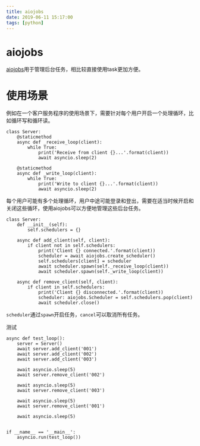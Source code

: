 ```yaml
---
title: aiojobs
date: 2019-06-11 15:17:00
tags: [python]
---
```


# aiojobs
[aiojobs](https://github.com/aio-libs/aiojobs)用于管理后台任务，相比较直接使用task更加方便。

# 使用场景
例如在一个客户服务程序的使用场景下，需要针对每个用户开启一个处理循环，比如循环写和循环读。
```
class Server:
    @staticmethod
    async def _receive_loop(client):
        while True:
            print('Receive from client {}...'.format(client))
            await asyncio.sleep(2)

    @staticmethod
    async def _write_loop(client):
        while True:
            print('Write to client {}...'.format(client))
            await asyncio.sleep(2)
```
每个用户可能有多个处理循环，用户中途可能登录和登出，需要在适当时候开启和关闭这些循环，使用aiojobs可以方便地管理这些后台任务。
```
class Server:
    def __init__(self):
        self.schedulers = {}

    async def add_client(self, client):
        if client not in self.schedulers:
            print('Client {} connected.'.format(client))
            scheduler = await aiojobs.create_scheduler()
            self.schedulers[client] = scheduler
            await scheduler.spawn(self._receive_loop(client))
            await scheduler.spawn(self._write_loop(client))

    async def remove_client(self, client):
        if client in self.schedulers:
            print('Client {} disconnected.'.format(client))
            scheduler: aiojobs.Scheduler = self.schedulers.pop(client)
            await scheduler.close()
```
`scheduler`通过`spawn`开启任务，`cancel`可以取消所有任务。

测试

```
async def test_loop():
    server = Server()
    await server.add_client('001')
    await server.add_client('002')
    await server.add_client('003')

    await asyncio.sleep(5)
    await server.remove_client('002')

    await asyncio.sleep(5)
    await server.remove_client('003')

    await asyncio.sleep(5)
    await server.remove_client('001')

    await asyncio.sleep(5)


if __name__ == '__main__':
    asyncio.run(test_loop())
```
